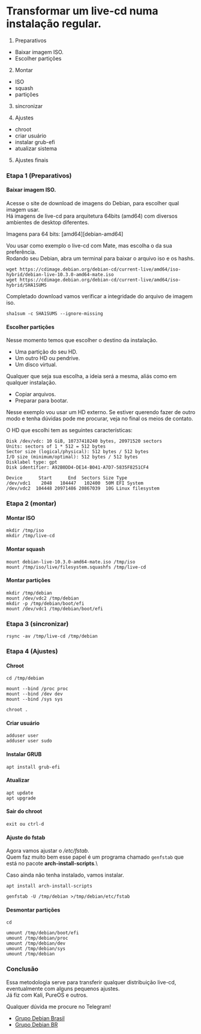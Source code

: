 # Transformar um live-cd numa instalação regular.

1. Preparativos
  - Baixar imagem ISO.
  - Escolher partições

2. Montar
  - ISO
  - squash
  - partições

3. sincronizar

4. Ajustes
  - chroot
  - criar usuário
  - instalar grub-efi
  - atualizar sistema

5. Ajustes finais

### Etapa 1 (Preparativos)

#### Baixar imagem ISO.

Acesse o site de download de imagens do Debian, para escolher qual imagem usar.\
Há imagens de live-cd para arquitetura 64bits (amd64) com diversos ambientes de desktop diferentes.

Imagens para 64 bits: [amd64][debian-amd64]

Vou usar como exemplo o live-cd com Mate, mas escolha o da sua preferência.\
Rodando seu Debian, abra um terminal para baixar o arquivo iso e os hashs.
```
wget https://cdimage.debian.org/debian-cd/current-live/amd64/iso-hybrid/debian-live-10.3.0-amd64-mate.iso
wget https://cdimage.debian.org/debian-cd/current-live/amd64/iso-hybrid/SHA1SUMS
```

Completado download vamos verificar a integridade do arquivo de imagem iso.

```
sha1sum -c SHA1SUMS --ignore-missing
```

#### Escolher partições

Nesse momento temos que escolher o destino da instalação.

- Uma partição do seu HD.
- Um outro HD ou pendrive.
- Um disco virtual.

Qualquer que seja sua escolha, a ideia será a mesma, aliás como em qualquer instalação.

- Copiar arquivos.
- Preparar para bootar.

Nesse exemplo vou usar um HD externo. Se estiver querendo fazer de outro modo e tenha dúvidas pode me procurar, veja no final os meios de contato.

O HD que escolhi tem as seguintes características:
```
Disk /dev/vdc: 10 GiB, 10737418240 bytes, 20971520 sectors
Units: sectors of 1 * 512 = 512 bytes
Sector size (logical/physical): 512 bytes / 512 bytes
I/O size (minimum/optimal): 512 bytes / 512 bytes
Disklabel type: gpt
Disk identifier: A92B0DD4-DE14-B041-A7D7-5835F8251CF4

Device      Start      End  Sectors Size Type
/dev/vdc1    2048   104447   102400  50M EFI System
/dev/vdc2  104448 20971486 20867039  10G Linux filesystem
```

### Etapa 2 (montar)

#### Montar ISO
```
mkdir /tmp/iso
mkdir /tmp/live-cd
```

#### Montar squash
```
mount debian-live-10.3.0-amd64-mate.iso /tmp/iso
mount /tmp/iso/live/filesystem.squashfs /tmp/live-cd
```

#### Montar partições
```
mkdir /tmp/debian
mount /dev/vdc2 /tmp/debian
mkdir -p /tmp/debian/boot/efi
mount /dev/vdc1 /tmp/debian/boot/efi
```

### Etapa 3 (sincronizar)
```
rsync -av /tmp/live-cd /tmp/debian
```

### Etapa 4 (Ajustes)

#### Chroot
```
cd /tmp/debian

mount --bind /proc proc
mount --bind /dev dev
mount --bind /sys sys

chroot .
```

#### Criar usuário
```
adduser user
adduser user sudo

```
#### Instalar GRUB
```
apt install grub-efi
```

#### Atualizar
```
apt update
apt upgrade
```

#### Sair do chroot
```
exit ou ctrl-d
```

#### Ajuste do fstab
Agora vamos ajustar o */etc/fstab*.\
Quem faz muito bem esse papel é um programa chamado `genfstab` que está no pacote **arch-install-scripts**.\

Caso ainda não tenha instalado, vamos instalar.
```
apt install arch-install-scripts

genfstab -U /tmp/debian >/tmp/debian/etc/fstab

```

#### Desmontar partições

```
cd

umount /tmp/debian/boot/efi
umount /tmp/debian/proc
umount /tmp/debian/dev
umount /tmp/debian/sys
umount /tmp/debian
```

### Conclusão
Essa metodologia serve para transferir qualquer distribuição live-cd, eventualmente com alguns pequenos ajustes.\
Já fiz com Kali, PureOS e outros.

Qualquer dúvida me procure no Telegram!

- [Grupo Debian Brasil](https://t.me/debianbrasil)
- [Grupo Debian BR](https://t.me/debianbr)


